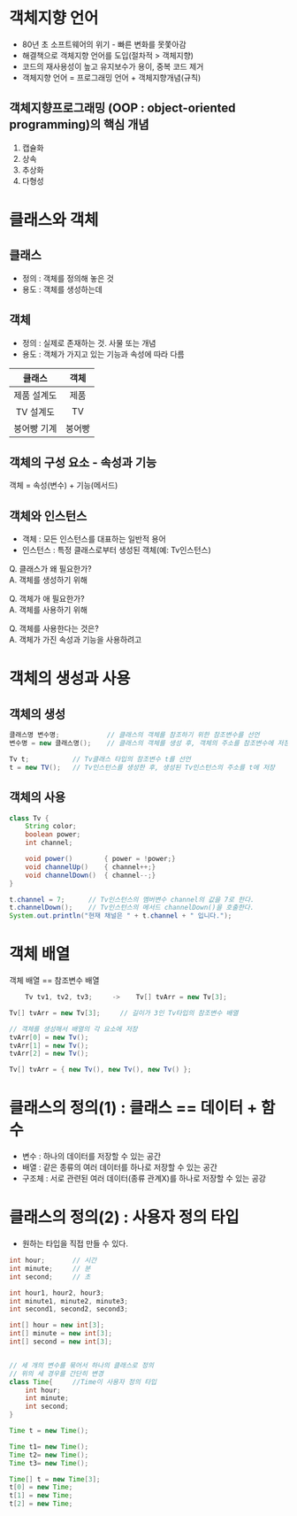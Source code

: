 # 객체지향 언어

- 80년 초 소프트웨어의 위기 - 빠른 변화를 못쫓아감
- 해결책으로 객체지향 언어를 도입(절차적 > 객체지향)
- 코드의 재사용성이 높고 유지보수가 용이, 중복  코드 제거
- 객체지향 언어 = 프로그래밍 언어 + 객체지향개념(규칙)

## 객체지향프로그래밍 (OOP : object-oriented programming)의 핵심 개념
1. 캡슐화
2. 상속
3. 추상화
4. 다형성

# 클래스와 객체

## 클래스
- 정의 : 객체를 정의해 놓은 것
- 용도 : 객체를 생성하는데 

## 객체
- 정의 : 실제로 존재하는 것. 사물 또는 개념
- 용도 : 객체가 가지고 있는 기능과 속성에 따라 다름

|클래스|객체|
|:---:|:---:|
|제품 설계도|제품|
|TV 설계도|TV|
|붕어빵 기계|붕어빵|

## 객체의 구성 요소 - 속성과 기능

객체 = 속성(변수) + 기능(메서드)

## 객체와 인스턴스
- 객체 : 모든 인스턴스를 대표하는 일반적 용어
- 인스턴스 : 특정 클래스로부터 생성된 객체(예: Tv인스턴스)

Q. 클래스가 왜 필요한가?<br>
A. 객체를 생성하기 위해

Q. 객체가 애 필요한가?<br>
A. 객체를 사용하기 위해

Q. 객체를 사용한다는 것은?<br>
A. 객체가 가진 속성과 기능을 사용하려고

# 객체의 생성과 사용

## 객체의 생성

```java
클래스명 변수명;            // 클래스의 객체를 참조하기 위한 참조변수를 선언
변수명 = new 클래스명();    // 클래스의 객체를 생성 후, 객체의 주소를 참조변수에 저장

Tv t;           // Tv클래스 타입의 참조변수 t를 선언
t = new TV();   // Tv인스턴스를 생성한 후, 생성된 Tv인스턴스의 주소를 t에 저장
```

## 객체의 사용

```java
class Tv {
    String color;
    boolean power;
    int channel;

    void power()        { power = !power;}
    void channelUp()    { channel++;}
    void channelDown()  { channel--;}
}

t.channel = 7;      // Tv인스턴스의 멤버변수 channel의 값을 7로 한다.
t.channelDown();    // Tv인스턴스의 메서드 channelDown()을 호출한다.
System.out.println("현재 채널은 " + t.channel + " 입니다.");

```

# 객체 배열

객체 배열 == 참조변수 배열

```java
    Tv tv1, tv2, tv3;     ->    Tv[] tvArr = new Tv[3];

Tv[] tvArr = new Tv[3];     // 길이가 3인 Tv타입의 참조변수 배열

// 객체를 생성해서 배열의 각 요소에 저장
tvArr[0] = new Tv();
tvArr[1] = new Tv();
tvArr[2] = new Tv();

Tv[] tvArr = { new Tv(), new Tv(), new Tv() };
```

# 클래스의 정의(1) : 클래스 == 데이터 + 함수

- 변수 :  하나의 데이터를 저장할 수 있는 공간
- 배열 : 같은 종류의 여러 데이터를 하나로 저장할 수 있는 공간
- 구조체 : 서로 관련된 여러 데이터(종류 관계X)를 하나로 저장할 수 있는 공강

# 클래스의 정의(2) : 사용자 정의 타입

- 원하는 타입을 직접 만들 수 있다.

```java
int hour;       // 시간
int minute;     // 분
int second;     // 초

int hour1, hour2, hour3;
int minute1, minute2, minute3;
int second1, second2, second3;

int[] hour = new int[3];
int[] minute = new int[3];
int[] second = new int[3];


// 세 개의 변수를 묶어서 하나의 클래스로 정의
// 위의 세 경우를 간단히 변경
class Time{     //Time이 사용자 정의 타입
    int hour;
    int minute;
    int second;
}

Time t = new Time();

Time t1= new Time();
Time t2= new Time();
Time t3= new Time();

Time[] t = new Time[3];
t[0] = new Time;
t[1] = new Time;
t[2] = new Time;
```